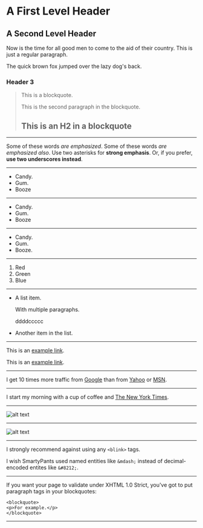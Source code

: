 A First Level Header
====================
A Second Level Header
---------------------

Now is the time for all good men to come to
the aid of their country. This is just a
regular paragraph.

The quick brown fox jumped over the lazy
dog's back.
### Header 3

> This is a blockquote.
> 
> This is the second paragraph in the blockquote.
>
> ## This is an H2 in a blockquote

---
Some of these words *are emphasized*.
Some of these words _are emphasized also_.
Use two asterisks for **strong emphasis**.
Or, if you prefer, __use two underscores instead__.

---
* Candy.
* Gum.
* Booze

---
+ Candy.
+ Gum.
+ Booze

---
- Candy.
- Gum.
- Booze.

---
1. Red
2. Green
3. Blue

---
* A list item.

    With multiple paragraphs.

	ddddccccc

* Another item in the list.

---
This is an [example link](http://example.com/).

This is an [example link](http://example.com/ "With a Title").

---
I get 10 times more traffic from [Google][1] than from
[Yahoo][2] or [MSN][3].

[1]: http://google.com/ "Google"
[2]: http://search.yahoo.com/ "Yahoo Search"
[3]: http://search.msn.com/ "MSN Search"
---

I start my morning with a cup of coffee and
[The New York Times][NY Times].

[ny times]: http://www.nytimes.com/

---
![alt text](/path/to/img.jpg "Title")

---

![alt text][id]

[id]: /path/to/img.jpg "Title"

---

I strongly recommend against using any `<blink>` tags.

I wish SmartyPants used named entities like `&mdash;`
instead of decimal-encoded entites like `&#8212;`.

---

If you want your page to validate under XHTML 1.0 Strict,
you've got to put paragraph tags in your blockquotes:

	<blockquote>
	<p>For example.</p>
	</blockquote>

---